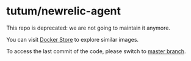 # tutum/newrelic-agent

This repo is deprecated: we are not going to maintain it anymore.

You can visit [Docker Store](https://store.docker.com) to explore similar images.

To access the last commit of the code, please switch to [master branch](https://github.com/tutumcloud/newrelic-agent/tree/master).
